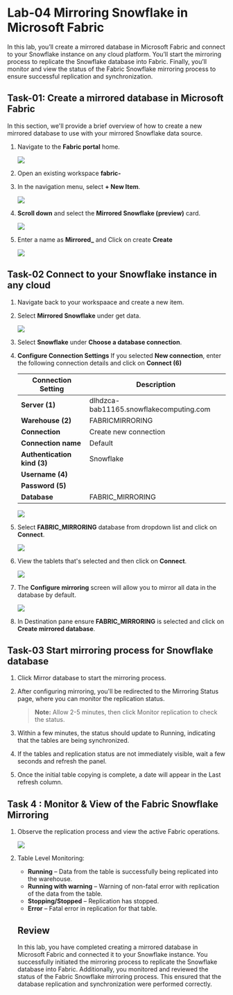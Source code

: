 # Lab-04 Mirroring Snowflake in Microsoft Fabric

In this lab, you’ll create a mirrored database in Microsoft Fabric and connect to your Snowflake instance on any cloud platform. You’ll start the mirroring process to replicate the Snowflake database into Fabric. Finally, you’ll monitor and view the status of the Fabric Snowflake mirroring process to ensure successful replication and synchronization.

## Task-01: Create a mirrored database in Microsoft Fabric 

In this section, we'll provide a brief overview of how to create a new mirrored database to use with your mirrored Snowflake data source.

1. Navigate to the **Fabric portal** home.

    ![](../media/Lab-01/image10.png)

2. Open an existing workspace **fabric-<inject key="DeploymentID" enableCopy="false"/>**

3. In the navigation menu, select **+ New Item**.

   ![](../media/Lab-01/fabric-new.png)

4. **Scroll down** and select the **Mirrored Snowflake (preview)** card.

     ![](../media/Lab-04/mirrored-db.png)

1. Enter a name as **Mirrored_<inject key="DeploymentID" enableCopy="false"/>** and Click on create **Create**

     ![](../media/Lab-04/md-1.png)


## Task-02 Connect to your Snowflake instance in any cloud 

1. Navigate back to your workspaace and create a new item.

1. Select **Mirrored Snowflake** under get data.

   ![](../media/Lab-04/s14.png)

1. Select **Snowflake** under **Choose a database connection**. 

2. **Configure Connection Settings**
   If you selected **New connection**, enter the following connection details and click on **Connect (6)**

   | Connection Setting | Description |
   |------------------------|-----------------|
   | **Server (1)**             | dlhdzca-bab11165.snowflakecomputing.com|
   | **Warehouse (2)**          | FABRICMIRRORING |
   | **Connection**         | Create new connection |
   | **Connection name**    | Default |
   | **Authentication kind (3)** | Snowflake |
   | **Username (4)**           | <inject key="SnowFlake Username" enableCopy="false"/> |
   | **Password (5)**           | <inject key="SnowFlake Password" enableCopy="false"/> |
   | **Database**           | FABRIC_MIRRORING|

      ![](../media/Lab-04/s16.png)

1. Select **FABRIC_MIRRORING** database from dropdown list and click on **Connect**.

      ![](../media/Lab-04/fabric-mirroring.png)

1. View the tablets that's selected and then click on **Connect**.

      ![](../media/Lab-04/choose-data.png)
   
1. The **Configure mirroring** screen will allow you to mirror all data in the database by default.
     
     ![](../media/Lab-04/choose-data.png)

1. In Destination pane ensure **FABRIC_MIRRORING** is selected and click on **Create mirrored database**.
      
## Task-03 Start mirroring process for Snowflake database 

1. Click Mirror database to start the mirroring process.

1. After configuring mirroring, you'll be redirected to the Mirroring Status page, where you can monitor the replication status.

   > **Note:** Allow 2-5 minutes, then click Monitor replication to check the status.

1. Within a few minutes, the status should update to Running, indicating that the tables are being synchronized.

1. If the tables and replication status are not immediately visible, wait a few seconds and refresh the panel.

1. Once the initial table copying is complete, a date will appear in the Last refresh column.

## Task 4 : Monitor & View of the Fabric Snowflake Mirroring 

1. Observe the replication process and view the active Fabric operations.

   ![](../media/Lab-04/public-demo.png)

1. Table Level Monitoring:

      - **Running** – Data from the table is successfully being replicated into the warehouse.
      - **Running with warning** – Warning of non-fatal error with replication of the data from the table.
      - **Stopping/Stopped** – Replication has stopped.
      - **Error** – Fatal error in replication for that table.

   ## Review
   
   In this lab, you have completed creating a mirrored database in Microsoft Fabric and connected it to your Snowflake instance. You successfully initiated the mirroring process to replicate the Snowflake database into Fabric. Additionally, you monitored and reviewed the status of the Fabric Snowflake mirroring process. This ensured that the database replication and synchronization were performed correctly.
